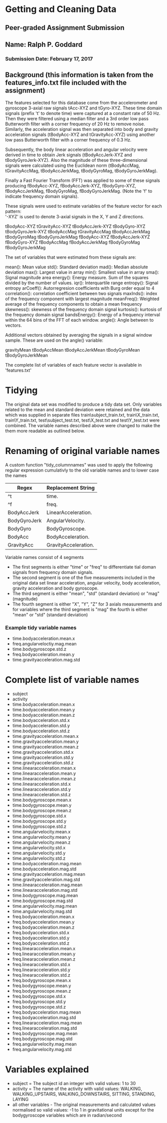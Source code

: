 # Getting and Cleaning Data
## Peer-graded Assignment Submission
## **Name**: Ralph P. Goddard
### **Submission Date**: February 17, 2017

## Background (this information is taken from the features_info.txt file included with the assignment)
 
The features selected for this database come from the accelerometer and gyroscope 3-axial raw signals tAcc-XYZ and tGyro-XYZ. These time domain signals (prefix 't' to denote time) were captured at a constant rate of 50 Hz. Then they were filtered using a median filter and a 3rd order low pass Butterworth filter with a corner frequency of 20 Hz to remove noise. Similarly, the acceleration signal was then separated into body and gravity acceleration signals (tBodyAcc-XYZ and tGravityAcc-XYZ) using another low pass Butterworth filter with a corner frequency of 0.3 Hz. 

Subsequently, the body linear acceleration and angular velocity were derived in time to obtain Jerk signals (tBodyAccJerk-XYZ and tBodyGyroJerk-XYZ). Also the magnitude of these three-dimensional signals were calculated using the Euclidean norm (tBodyAccMag, tGravityAccMag, tBodyAccJerkMag, tBodyGyroMag, tBodyGyroJerkMag). 

Finally a Fast Fourier Transform (FFT) was applied to some of these signals producing fBodyAcc-XYZ, fBodyAccJerk-XYZ, fBodyGyro-XYZ, fBodyAccJerkMag, fBodyGyroMag, fBodyGyroJerkMag. (Note the 'f' to indicate frequency domain signals). 

These signals were used to estimate variables of the feature vector for each pattern:  
'-XYZ' is used to denote 3-axial signals in the X, Y and Z directions.

tBodyAcc-XYZ
tGravityAcc-XYZ
tBodyAccJerk-XYZ
tBodyGyro-XYZ
tBodyGyroJerk-XYZ
tBodyAccMag
tGravityAccMag
tBodyAccJerkMag
tBodyGyroMag
tBodyGyroJerkMag
fBodyAcc-XYZ
fBodyAccJerk-XYZ
fBodyGyro-XYZ
fBodyAccMag
fBodyAccJerkMag
fBodyGyroMag
fBodyGyroJerkMag

The set of variables that were estimated from these signals are: 

mean(): Mean value
std(): Standard deviation
mad(): Median absolute deviation 
max(): Largest value in array
min(): Smallest value in array
sma(): Signal magnitude area
energy(): Energy measure. Sum of the squares divided by the number of values. 
iqr(): Interquartile range 
entropy(): Signal entropy
arCoeff(): Autorregresion coefficients with Burg order equal to 4
correlation(): correlation coefficient between two signals
maxInds(): index of the frequency component with largest magnitude
meanFreq(): Weighted average of the frequency components to obtain a mean frequency
skewness(): skewness of the frequency domain signal 
kurtosis(): kurtosis of the frequency domain signal 
bandsEnergy(): Energy of a frequency interval within the 64 bins of the FFT of each window.
angle(): Angle between to vectors.

Additional vectors obtained by averaging the signals in a signal window sample. These are used on the angle() variable:

gravityMean
tBodyAccMean
tBodyAccJerkMean
tBodyGyroMean
tBodyGyroJerkMean

The complete list of variables of each feature vector is available in 'features.txt'

# Tidying

The original data set was modified to produce a tidy data set. Only variables related to the mean and standard deviation were retained and the data which was supplied in separate files train\subject_train.txt, train\X_train.txt, train\Y_train.txt, test\subject_test.txt, test\X_test.txt and test\Y_test.txt were combined. The variable names described above were changed to make the them more readable as outlined below.

# Renaming of original variable names

A custom function "tidy_columnnames" was used to apply the following regular expression cumulativly to the old variable names and to lower case the names

| Regex        | Replacement String  |
|--------------|---------------------|
| ^t           | time.               |
| ^f           | freq.               |
| BodyAccJerk  | LinearAcceleration. |
| BodyGyroJerk | AngularVelocity.    |
| BodyGyro     | BodyGyroscope.      |
| BodyAcc      | BodyAcceleration.   |
| GravityAcc   | GravityAcceleration.|

Variable names consist of 4 segments

* The first segments is either "time" or "freq" to differentiate tial doman signals from frequency domain signals.
* The second segment is one of the five measurements included in the original data set linear acceleration, angular velocity, body acceleration, gravity acceleration and body gyroscope.
* The third segment is either "mean", "std" (standard deviation) or "mag" (magnitude)
* The fourth segment is either "X", "Y", "Z" for 3 axials measurements and for variables where the third segment is "mag" the fourth is either "mean" or "std" (standard deviation)

### Example tidy variable names

* time.bodyacceleration.mean.x
* freq.angularveloctiy.mag.mean
* time.bodygyroscope.std.z
* freq.bodyacceleration.mean.y
* time.gravityacceleration.mag.std

# Complete list of variable names

* subject
* activity
* time.bodyacceleration.mean.x
* time.bodyacceleration.mean.y
* time.bodyacceleration.mean.z
* time.bodyacceleration.std.x
* time.bodyacceleration.std.y
* time.bodyacceleration.std.z
* time.gravityacceleration.mean.x
* time.gravityacceleration.mean.y
* time.gravityacceleration.mean.z
* time.gravityacceleration.std.x
* time.gravityacceleration.std.y
* time.gravityacceleration.std.z
* time.linearacceleration.mean.x
* time.linearacceleration.mean.y
* time.linearacceleration.mean.z
* time.linearacceleration.std.x
* time.linearacceleration.std.y
* time.linearacceleration.std.z
* time.bodygyroscope.mean.x
* time.bodygyroscope.mean.y
* time.bodygyroscope.mean.z
* time.bodygyroscope.std.x
* time.bodygyroscope.std.y
* time.bodygyroscope.std.z
* time.angularvelocity.mean.x
* time.angularvelocity.mean.y
* time.angularvelocity.mean.z
* time.angularvelocity.std.x
* time.angularvelocity.std.y
* time.angularvelocity.std.z
* time.bodyacceleration.mag.mean
* time.bodyacceleration.mag.std
* time.gravityacceleration.mag.mean
* time.gravityacceleration.mag.std
* time.linearacceleration.mag.mean
* time.linearacceleration.mag.std
* time.bodygyroscope.mag.mean
* time.bodygyroscope.mag.std
* time.angularvelocity.mag.mean
* time.angularvelocity.mag.std
* freq.bodyacceleration.mean.x
* freq.bodyacceleration.mean.y
* freq.bodyacceleration.mean.z
* freq.bodyacceleration.std.x
* freq.bodyacceleration.std.y
* freq.bodyacceleration.std.z
* freq.linearacceleration.mean.x
* freq.linearacceleration.mean.y
* freq.linearacceleration.mean.z
* freq.linearacceleration.std.x
* freq.linearacceleration.std.y
* freq.linearacceleration.std.z
* freq.bodygyroscope.mean.x
* freq.bodygyroscope.mean.y
* freq.bodygyroscope.mean.z
* freq.bodygyroscope.std.x
* freq.bodygyroscope.std.y
* freq.bodygyroscope.std.z
* freq.bodyacceleration.mag.mean
* freq.bodyacceleration.mag.std
* freq.linearacceleration.mag.mean
* freq.linearacceleration.mag.std
* freq.bodygyroscope.mag.mean
* freq.bodygyroscope.mag.std
* freq.angularvelocity.mag.mean
* freq.angularvelocity.mag.std

# Variables explained

* subject = The subject id an integer with valid values:  1 to 30
* activity = The name of the activity with valid values: WALKING, WALKING_UPSTAIRS, WALKING_DOWNSTAIRS, SITTING, STANDING, LAYING
* all other variables - The original measurements and calculated values normalised so valid values:  -1 to 1 in gravitational units except for the bodygyroscope variables which are in radian/second